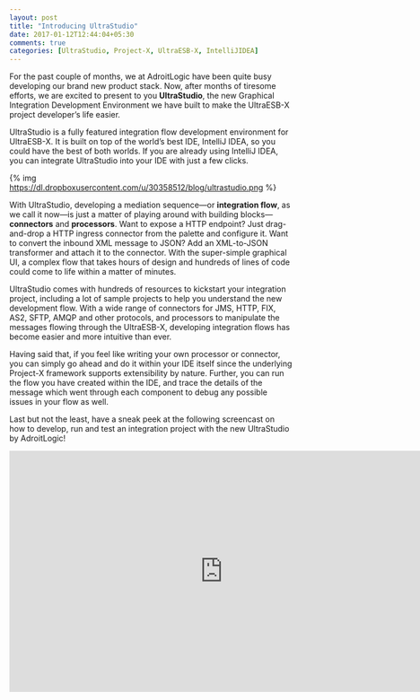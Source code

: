 ```yaml
---
layout: post
title: "Introducing UltraStudio"
date: 2017-01-12T12:44:04+05:30
comments: true
categories: [UltraStudio, Project-X, UltraESB-X, IntelliJIDEA]
---
```


For the past couple of months, we at AdroitLogic have been quite busy developing our brand new product stack. Now, after months of tiresome efforts, we are excited to present to you **UltraStudio**, the new Graphical Integration Development Environment we have built to make the UltraESB-X project developer’s life easier.

UltraStudio is a fully featured integration flow development environment for UltraESB-X. It is built on top of the world’s best IDE, IntelliJ IDEA, so you could have the best of both worlds. If you are already using IntelliJ IDEA, you can integrate UltraStudio into your IDE with just a few clicks.

{% img https://dl.dropboxusercontent.com/u/30358512/blog/ultrastudio.png %}

With UltraStudio, developing a mediation sequence—or **integration flow**, as we call it now—is just a matter of playing around with building blocks—**connectors** and **processors**. Want to expose a HTTP endpoint? Just drag-and-drop a HTTP ingress connector from the palette and configure it. Want to convert the inbound XML message to JSON? Add an XML-to-JSON transformer and attach it to the connector. With the super-simple graphical UI, a complex flow that takes hours of design and hundreds of lines of code could come to life within a matter of minutes.

UltraStudio comes with hundreds of resources to kickstart your integration project, including a lot of sample projects to help you understand the new development flow. With a wide range of connectors for JMS, HTTP, FIX, AS2, SFTP, AMQP and other protocols, and processors to manipulate the messages flowing through the UltraESB-X, developing integration flows has become easier and more intuitive than ever.

Having said that, if you feel like writing your own processor or connector, you can simply go ahead and do it within your IDE itself since the underlying Project-X framework supports extensibility by nature. Further, you can run the flow you have created within the IDE, and trace the details of the message which went through each component to debug any possible issues in your flow as well.

Last but not the least, have a sneak peek at the following screencast on how to develop, run and test an integration project with the new UltraStudio by AdroitLogic!


<div class="videoWrapper">
<iframe width="760" height="430" src="https://www.youtube.com/embed/OSjfSwMv0Xo" frameborder="0" allowfullscreen></iframe>
</div>

